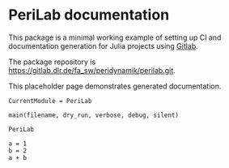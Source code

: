 <!--
SPDX-FileCopyrightText: 2023 Christian Willberg <christian.willberg@dlr.de>, Jan-Timo Hesse <jan-timo.hesse@dlr.de>

SPDX-License-Identifier: BSD-3-Clause
-->

# PeriLab documentation

This package is a minimal working example of setting up CI and documentation generation for Julia projects using [Gitlab](https://gitlab.com/).

The package repository is <https://gitlab.dlr.de/fa_sw/peridynamik/perilab.git>.

This placeholder page demonstrates generated documentation.

```@meta
CurrentModule = PeriLab
```

```@docs
main(filename, dry_run, verbose, debug, silent)
```
```@docs
PeriLab
```

```@example
a = 1
b = 2
a + b
```

```@bibliography
```